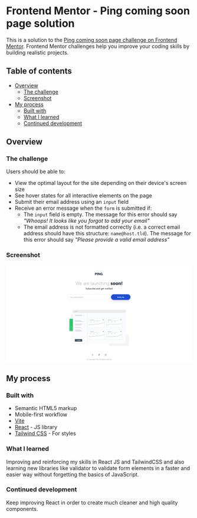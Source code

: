 # Frontend Mentor - Ping coming soon page solution

This is a solution to the [Ping coming soon page challenge on Frontend Mentor](https://www.frontendmentor.io/challenges/ping-single-column-coming-soon-page-5cadd051fec04111f7b848da). Frontend Mentor challenges help you improve your coding skills by building realistic projects.

## Table of contents

- [Overview](#overview)
  - [The challenge](#the-challenge)
  - [Screenshot](#screenshot)
- [My process](#my-process)
  - [Built with](#built-with)
  - [What I learned](#what-i-learned)
  - [Continued development](#continued-development)

## Overview

### The challenge

Users should be able to:

- View the optimal layout for the site depending on their device's screen size
- See hover states for all interactive elements on the page
- Submit their email address using an `input` field
- Receive an error message when the `form` is submitted if:
  - The `input` field is empty. The message for this error should say _"Whoops! It looks like you forgot to add your email"_
  - The email address is not formatted correctly (i.e. a correct email address should have this structure: `name@host.tld`). The message for this error should say _"Please provide a valid email address"_

### Screenshot

![](./src/assets/images/Screenshot%202022-11-16%20at%2016-29-34%20Ping%20cooming%20soon%20page%20-%20React.png)

## My process

### Built with

- Semantic HTML5 markup
- Mobile-first workflow
- [Vite](https://vitejs.dev/)
- [React](https://reactjs.org/) - JS library
- [Tailwind CSS](https://tailwindcss.com//) - For styles

### What I learned

Improving and reinforcing my skills in React JS and TailwindCSS and also learning new libraries like validator to validate form elements in a faster and easier way without forgetting the basics of JavaScript.

### Continued development

Keep improving React in order to create much cleaner and high quality components.

